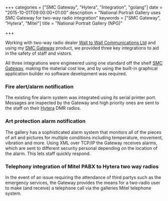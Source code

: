 +++
categories = ["SMC Gateway", "Hytera", "Integration", "golang"]
date = "2015-10-01T09:00:00+01:00"
description = "National Portrait Gallery uses SMC Gateway for two-way radio integration"
keywords = ["SMC Gateway", "Hytera", "Mitel"]
title = "National Portrait Gallery (NPG)"

+++

Working with two-way radio dealer [Wall to Wall Communications Ltd](http://walltowallcomms.co.uk/) and using my
[SMC Gateway](http://smc-gateway.com) product, we provided three key integrations to aid in the safety of staff and vistors.
<!--more-->

All three integrations were engineered using one standard off the shelf [SMC Gateway](http://smc-gateway.com), making
the material cost low, and by using the built-in graphical application builder no software development was required. 

### Fire alert/alarm notification

The existing fire alarm system was integrated using its serial printer port. Messages are inspected by the Gateway
and high priority ones are sent to the staff on their [Hytera](http://hytera.co.uk/) DMR radios.

### Art protection alarm notification

The gallery has a sophisticated alarm system that monitors all of the pieces of art and pictures for multiple
conditions including temperature, movement, vibration and more. Using XML over TCP/IP the Gateway receives alarms,
which are sent to different security personal depending on the location of the alarm. This lets staff quickly respond.

### Telephony integration of Mitel PABX to Hytera two way radios
In the event of an issue requiring the attendance of third partys such as the emergency services, the Gateway provides
the means for a two-radio user to make (and receive) a telephone call via the galleries Mitel telephone system.
